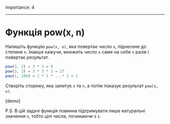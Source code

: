 importance: 4

---

# Функція pow(x, n)

Напишіть функцію `pow(x, n)`, яка повертає число `x`, піднесене до степеня `n`. Інакше кажучи, множить число `x` саме на себе `n` разів і повертає результат.

```js
pow(3, 2) = 3 * 3 = 9
pow(3, 3) = 3 * 3 * 3 = 27
pow(1, 100) = 1 * 1 * ...* 1 = 1
```

Створіть сторінку, яка запитує `x` та `n`, а потім показує результат `pow(x, n)`.

[demo]

P.S. В цій задачі функція повинна підтримувати лише натуральні значення `n`, тобто цілі числа, починаючи з `1`.
